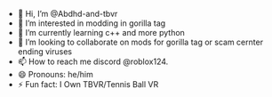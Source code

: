 - 👋 Hi, I’m @Abdhd-and-tbvr
- 👀 I’m interested in modding in gorilla tag
- 🌱 I’m currently learning c++ and more python
- 💞️ I’m looking to collaborate on mods for gorilla tag or scam cernter ending viruses
- 📫 How to reach me discord @roblox124.
- 😄 Pronouns: he/him
- ⚡ Fun fact: I Own TBVR/Tennis Ball VR

<!---
Abdhd-and-tbvr/Abdhd-and-tbvr is a ✨ special ✨ repository because its `README.md` (this file) appears on your GitHub profile.
You can click the Preview link to take a look at your changes.
--->
